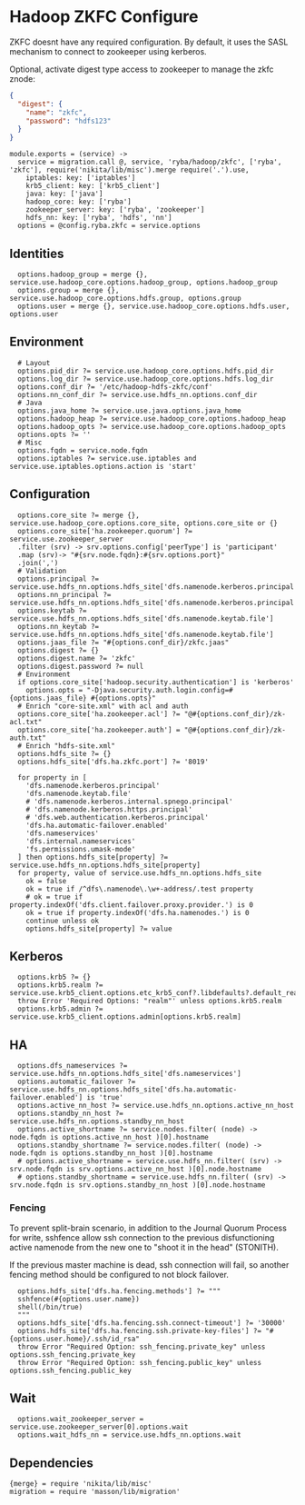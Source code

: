 
# Hadoop ZKFC Configure

ZKFC doesnt have any required configuration. By default, it uses the SASL
mechanism to connect to zookeeper using kerberos.

Optional, activate digest type access to zookeeper to manage the zkfc znode:

```json
{ 
  "digest": {
    "name": "zkfc",
    "password": "hdfs123"
  }
}
```

    module.exports = (service) ->
      service = migration.call @, service, 'ryba/hadoop/zkfc', ['ryba', 'zkfc'], require('nikita/lib/misc').merge require('.').use,
        iptables: key: ['iptables']
        krb5_client: key: ['krb5_client']
        java: key: ['java']
        hadoop_core: key: ['ryba']
        zookeeper_server: key: ['ryba', 'zookeeper']
        hdfs_nn: key: ['ryba', 'hdfs', 'nn']
      options = @config.ryba.zkfc = service.options

## Identities

      options.hadoop_group = merge {}, service.use.hadoop_core.options.hadoop_group, options.hadoop_group
      options.group = merge {}, service.use.hadoop_core.options.hdfs.group, options.group
      options.user = merge {}, service.use.hadoop_core.options.hdfs.user, options.user

## Environment

      # Layout
      options.pid_dir ?= service.use.hadoop_core.options.hdfs.pid_dir
      options.log_dir ?= service.use.hadoop_core.options.hdfs.log_dir
      options.conf_dir ?= '/etc/hadoop-hdfs-zkfc/conf'
      options.nn_conf_dir ?= service.use.hdfs_nn.options.conf_dir
      # Java
      options.java_home ?= service.use.java.options.java_home
      options.hadoop_heap ?= service.use.hadoop_core.options.hadoop_heap
      options.hadoop_opts ?= service.use.hadoop_core.options.hadoop_opts
      options.opts ?= ''
      # Misc
      options.fqdn = service.node.fqdn
      options.iptables ?= service.use.iptables and service.use.iptables.options.action is 'start'

## Configuration

      options.core_site ?= merge {}, service.use.hadoop_core.options.core_site, options.core_site or {}
      options.core_site['ha.zookeeper.quorum'] ?= service.use.zookeeper_server
      .filter (srv) -> srv.options.config['peerType'] is 'participant'
      .map (srv)-> "#{srv.node.fqdn}:#{srv.options.port}"
      .join(',')
      # Validation
      options.principal ?= service.use.hdfs_nn.options.hdfs_site['dfs.namenode.kerberos.principal']
      options.nn_principal ?= service.use.hdfs_nn.options.hdfs_site['dfs.namenode.kerberos.principal']
      options.keytab ?= service.use.hdfs_nn.options.hdfs_site['dfs.namenode.keytab.file']
      options.nn_keytab ?= service.use.hdfs_nn.options.hdfs_site['dfs.namenode.keytab.file']
      options.jaas_file ?= "#{options.conf_dir}/zkfc.jaas"
      options.digest ?= {}
      options.digest.name ?= 'zkfc'
      options.digest.password ?= null
      # Environment
      if options.core_site['hadoop.security.authentication'] is 'kerberos'
        options.opts = "-Djava.security.auth.login.config=#{options.jaas_file} #{options.opts}"
      # Enrich "core-site.xml" with acl and auth
      options.core_site['ha.zookeeper.acl'] ?= "@#{options.conf_dir}/zk-acl.txt"
      options.core_site['ha.zookeeper.auth'] = "@#{options.conf_dir}/zk-auth.txt"
      # Enrich "hdfs-site.xml"
      options.hdfs_site ?= {}
      options.hdfs_site['dfs.ha.zkfc.port'] ?= '8019'

      for property in [
        'dfs.namenode.kerberos.principal'
        'dfs.namenode.keytab.file'
        # 'dfs.namenode.kerberos.internal.spnego.principal'
        # 'dfs.namenode.kerberos.https.principal'
        # 'dfs.web.authentication.kerberos.principal'
        'dfs.ha.automatic-failover.enabled'
        'dfs.nameservices'
        'dfs.internal.nameservices'
        'fs.permissions.umask-mode'
      ] then options.hdfs_site[property] ?= service.use.hdfs_nn.options.hdfs_site[property]
      for property, value of service.use.hdfs_nn.options.hdfs_site
        ok = false
        ok = true if /^dfs\.namenode\.\w+-address/.test property
        # ok = true if property.indexOf('dfs.client.failover.proxy.provider.') is 0
        ok = true if property.indexOf('dfs.ha.namenodes.') is 0
        continue unless ok
        options.hdfs_site[property] ?= value

## Kerberos

      options.krb5 ?= {}
      options.krb5.realm ?= service.use.krb5_client.options.etc_krb5_conf?.libdefaults?.default_realm
      throw Error 'Required Options: "realm"' unless options.krb5.realm
      options.krb5.admin ?= service.use.krb5_client.options.admin[options.krb5.realm]

## HA

      options.dfs_nameservices ?= service.use.hdfs_nn.options.hdfs_site['dfs.nameservices']
      options.automatic_failover ?= service.use.hdfs_nn.options.hdfs_site['dfs.ha.automatic-failover.enabled'] is 'true'
      options.active_nn_host ?= service.use.hdfs_nn.options.active_nn_host
      options.standby_nn_host ?= service.use.hdfs_nn.options.standby_nn_host
      options.active_shortname ?= service.nodes.filter( (node) -> node.fqdn is options.active_nn_host )[0].hostname
      options.standby_shortname ?= service.nodes.filter( (node) -> node.fqdn is options.standby_nn_host )[0].hostname
      # options.active_shortname = service.use.hdfs_nn.filter( (srv) -> srv.node.fqdn is srv.options.active_nn_host )[0].node.hostname
      # options.standby_shortname = service.use.hdfs_nn.filter( (srv) -> srv.node.fqdn is srv.options.standby_nn_host )[0].node.hostname

### Fencing

To prevent split-brain scenario, in addition to the Journal Quorum Process for
write, sshfence allow ssh connection to the previous disfunctioning active
namenode from the new one to "shoot it in the head" (STONITH).

If the previous master machine is dead, ssh connection will fail, so another
fencing method should be configured to not block failover.

      options.hdfs_site['dfs.ha.fencing.methods'] ?= """
      sshfence(#{options.user.name})
      shell(/bin/true)
      """
      options.hdfs_site['dfs.ha.fencing.ssh.connect-timeout'] ?= '30000'
      options.hdfs_site['dfs.ha.fencing.ssh.private-key-files'] ?= "#{options.user.home}/.ssh/id_rsa"
      throw Error "Required Option: ssh_fencing.private_key" unless options.ssh_fencing.private_key
      throw Error "Required Option: ssh_fencing.public_key" unless options.ssh_fencing.public_key

## Wait

      options.wait_zookeeper_server = service.use.zookeeper_server[0].options.wait
      options.wait_hdfs_nn = service.use.hdfs_nn.options.wait

## Dependencies

    {merge} = require 'nikita/lib/misc'
    migration = require 'masson/lib/migration'

